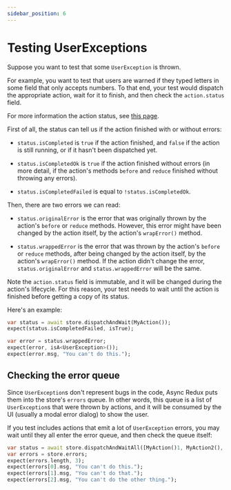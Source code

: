 ```yaml
---
sidebar_position: 6
---
```


# Testing UserExceptions

Suppose you want to test that some `UserException` is thrown.

For example, you want to test that users are warned if they typed letters in some field that only
accepts numbers. To that end, your test would dispatch the appropriate action, wait for it
to finish, and then check the `action.status` field.

For more information the action status, see [this page](../advanced-actions/action-status.md).

First of all, the status can tell us if the action finished with or without errors:

* `status.isCompleted` is `true` if the action finished, and `false` if the action is still running,
  or if it hasn't been dispatched yet.

* `status.isCompletedOk` is `true` if the action finished without errors (in more detail, if the
  action's methods `before` and `reduce` finished without throwing any errors).

* `status.isCompletedFailed` is equal to `!status.isCompletedOk`.

Then, there are two errors we can read:

* `status.originalError` is the error that was originally thrown by the action's `before`
  or `reduce` methods. However, this error might have been changed by the action itself, by the
  action's `wrapError()` method.

* `status.wrappedError` is the error that was thrown by the action's `before` or `reduce` methods,
  after being changed by the action itself, by the action's `wrapError()` method.
  If the action didn't change the error, `status.originalError` and `status.wrappedError` will be
  the same.

Note the `action.status` field is immutable, and it will be changed during the action's lifecycle.
For this reason, your test needs to wait until the action is finished before getting a copy of
its status.

Here's an example:

```dart
var status = await store.dispatchAndWait(MyAction());
expect(status.isCompletedFailed, isTrue);

var error = status.wrappedError; 
expect(error, isA<UserException>());
expect(error.msg, "You can't do this.");
```

## Checking the error queue

Since `UserException`s don't represent bugs in the code, Async Redux puts them into the
store's `errors` queue. In other words, this queue is a list of `UserException`s that were thrown
by actions, and it will be consumed by the UI (usually a modal error dialog) to show the user.

If you test includes actions that emit a lot of `UserException` errors,
you may wait until they all enter the error queue, and then check the queue itself:

```dart
var status = await store.dispatchAndWaitAll([MyAction()1, MyAction2(), MyAction3()]);
var errors = store.errors; 
expect(errors.length, 3);
expect(errors[0].msg, "You can't do this.");
expect(errors[1].msg, "You can't do that.");
expect(errors[2].msg, "You can't do the other thing.");
```

 
